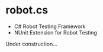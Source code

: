 robot.cs
========

- C# Robot Testing Framework
- NUnit Extension for Robot Testing

Under construction...
